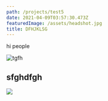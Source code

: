 ```yaml
---
path: /projects/test5
date: 2021-04-09T03:57:30.473Z
featuredImage: /assets/headshot.jpg
title: DFHJKLSG
---
```

hi people

![tgfh](/assets/home_background.png "fdghfgdh")

## sfghdfgh

![](placekitten.com/1920/1080)